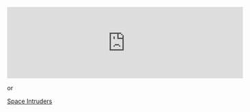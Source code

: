 
<iframe frameborder="0" src="https://itch.io/embed/2769006?dark=true" width="552" height="167"><a href="https://gluck777.itch.io/space-intruders">Space Intruders by GLuck777, Invitation, Jeancrock</a></iframe>

or 

[Space Intruders](https://gluck777.itch.io/space-intruders)
